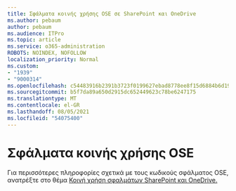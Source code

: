 ```yaml
---
title: Σφάλματα κοινής χρήσης OSE σε SharePoint και OneDrive
ms.author: pebaum
author: pebaum
ms.audience: ITPro
ms.topic: article
ms.service: o365-administration
ROBOTS: NOINDEX, NOFOLLOW
localization_priority: Normal
ms.custom:
- "1939"
- "9000314"
ms.openlocfilehash: c54483916b2391b3723f0199627ebad8778ee8f15d6884b6d19b1f59f7093918
ms.sourcegitcommit: b5f7da89a650d2915dc652449623c78be6247175
ms.translationtype: MT
ms.contentlocale: el-GR
ms.lasthandoff: 08/05/2021
ms.locfileid: "54075400"
---
```

# <a name="ose-sharing-errors"></a>Σφάλματα κοινής χρήσης OSE

Για περισσότερες πληροφορίες σχετικά με τους κωδικούς σφάλματος OSE, ανατρέξτε στο θέμα [Κοινή χρήση σφαλμάτων SharePoint και OneDrive.](https://docs.microsoft.com/sharepoint/sharepoint-onedrive-error-message)
